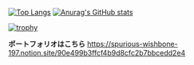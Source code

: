 [![Top Langs](https://github-readme-stats.vercel.app/api/top-langs/?username=ueno-000&theme=dark)](https://github.com/anuraghazra/github-readme-stats)
[![Anurag's GitHub stats](https://github-readme-stats.vercel.app/api?username=ueno-000&show_icons=true&theme=dark&text_color=#FFFFFF)](https://github.com/anuraghazra/github-readme-stats)

[![trophy](https://github-profile-trophy.vercel.app/?username=ueno-000&theme=oldie&rank=-C)](https://github.com/ryo-mcobalta/github-profile-trophy)

**ポートフォリオはこちら**
https://spurious-wishbone-197.notion.site/90e499b3ffcf4b9d8cfc2b7bbcedd2e4
